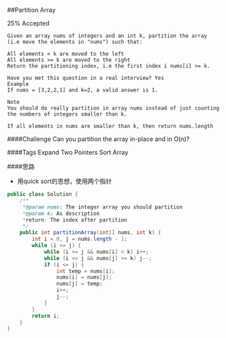##Partition Array

25% Accepted

	Given an array nums of integers and an int k, partition the array
	(i.e move the elements in "nums") such that:

	All elements < k are moved to the left
	All elements >= k are moved to the right
	Return the partitioning index, i.e the first index i nums[i] >= k.

	Have you met this question in a real interview? Yes
	Example
	If nums = [3,2,2,1] and k=2, a valid answer is 1.

	Note
	You should do really partition in array nums instead of just counting the numbers of integers smaller than k.

	If all elements in nums are smaller than k, then return nums.length

####Challenge
Can you partition the array in-place and in O(n)?

####Tags Expand
Two Pointers Sort Array

####思路
- 用quick sort的思想，使用两个指针

```java
public class Solution {
	/**
     *@param nums: The integer array you should partition
     *@param k: As description
     *return: The index after partition
     */
    public int partitionArray(int[] nums, int k) {
        int i = 0, j = nums.length - 1;
        while (i <= j) {
            while (i <= j && nums[i] < k) i++;
            while (i <= j && nums[j] >= k) j--;
            if (i <= j) {
                int temp = nums[i];
                nums[i] = nums[j];
                nums[j] = temp;
                i++;
                j--;
            }
        }
        return i;
    }
}

```
